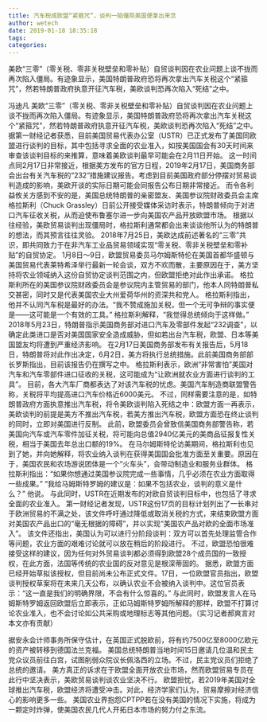 ```yaml
---
title: 汽车税成欧盟“紧箍咒”，谈判一陷僵局美国便拿出来念
author: wetech
date: 2019-01-18 18:35:18
tags: 
categories: 
---
```

美欧“三零”（零关税、零非关税壁垒和零补贴）自贸谈判因在农业问题上谈不拢而再次陷入僵局。有迹象显示，美国特朗普政府恐将再次拿出汽车关税这个“紧箍咒”，然若特朗普政府执意开征汽车税，美欧谈判恐再次陷入“死结”之中。
<!-- more -->
冯迪凡
美欧“三零”（零关税、零非关税壁垒和零补贴）自贸谈判因在农业问题上谈不拢而再次陷入僵局。有迹象显示，美国特朗普政府恐将再次拿出汽车关税这个“紧箍咒”，然若特朗普政府执意开征汽车税，美欧谈判恐再次陷入“死结”之中。
据第一财经记者获悉，目前美国贸易代表办公室（USTR）已正式发布了美国同欧盟进行谈判的目标，其中包括寻求全面的农业准入，如按美国国会有30天时间来审查该谈判目标的来推算，意味着美欧谈判最早可能会在2月11日开始。
这一时间点同2月17日非常接近，根据美方发布的官方日程，2019年2月17日，美国商务部会出台有关汽车税的“232”措施建议报告。考虑到目前美国政府部分停摆对贸易谈判造成的影响，美欧开谈的实际日期可能会同报告公布日期非常接近。
而令各利益攸关方感到不安的是，美国总统特朗普的亲密盟友、美国参议院财政委员会主席格拉斯利（Chuck Grassley）日前公开接受媒体采访时表示，特朗普倾向于对进口汽车征收关税，从而迫使布鲁塞尔进一步向美国农产品开放欧盟市场。
根据以往经验，美欧贸易谈判出现僵局时，格拉斯利通常都会出来谈谈他所认为的特朗普的想法，而其预言往往灵验。
2018年7月25日，美欧达成前述著名的“三零”共识，即共同致力于在非汽车工业品贸易领域实现“零关税、零非关税壁垒和零补贴”的自贸协定。
1月8日～9日，欧盟贸易委员马尔姆斯特伦在美国首都华盛顿与美国贸易代表莱特希泽举行最新一轮会谈，双方不欢而散，主要原因在于，美方坚持将农业领域纳入这份自贸协定谈判范围之内，但欧盟拒绝对此作出承诺。
格拉斯利所在的美国参议院财政委员会是参议院内主管贸易的部门，他本人同特朗普私交甚密，同时又是代表美国农业大州爱荷华州的资深共和党人。
格拉斯利指出，他并不认同汽车税是最好的办法。“我不赞成施加关税，但一个无可争辩的事实便是——这可能是一个有效的工具。” 格拉斯利解释，“我觉得总统倾向于这样做。”
2018年5月23日，特朗普指示美国商务部对进口汽车及零部件发起“232调查”，以确定此类进口是否对美国国家安全造成威胁，但如若出台汽车税，欧盟、日本等美国盟友均将遭到严重经济影响。
在2月17日美国商务部发布有关报告后，5月18日，特朗普将对此作出决定，6月2日，美方将执行总统措施。此前美国商务部部长罗斯指出，目前该报告仍在撰写之中。
格拉斯利表示，欧洲“非常害怕”美国对汽车和汽车零部件进口征收的关税，这可能成为“让欧洲就农业方面进行谈判的工具”。
目前，各大汽车厂商都表达了对该汽车税的忧虑。美国汽车制造商联盟警告称，关税将平均提高进口汽车价格近6000美元。
不过，同样需要注意的是，如特朗普政府方面执意推出汽车税，将令美欧谈判陷入死结之中：欧盟方面一再表示，美欧谈判的前提是美方不推出汽车税，若美方推出汽车税，欧盟方面恐在终止谈判的同时，立即对美国进行反制。
此前，欧盟委员会曾致信美国商务部警告称，若美国向汽车或汽车零件加征关税，将可能向总值2940亿美元的美商品征报复性关税，相当于美国去年总出口额的19%。
在马尔姆斯特伦访美期间，格拉斯利也见到了她，并向她解释，将农业纳入谈判在获得美国国会批准方面至关重要。原因在于，美国农民和农场游说团体是一个“火车头”，会带动制造业和服务业群体。
格拉斯利指出：“如果你想通过美国参议院完成一些事情，几乎必须在农业方面取得一些成果。”
“我给马姆斯特罗姆的建议是：如果不包括农业，谈判的意义是什么？” 他说。
与此同时，USTR在近期发布的对欧自贸谈判目标中，也包括了寻求全面的农业准入。
第一财经记者发现，USTR这份17页的目标计划列出了一长串对于欧洲贸易的不满之处，该文件呼吁通过降低或取消关税的方式，来结束欧盟方面对美国农产品出口的“毫无根据的障碍”，并以实现“美国农产品对欧的全面市场准入”。
该文件还指出，美国认为可以进行分阶段谈判：双方可以首先处理监管合作等问题，农业方面的艰难讨论就可以放在稍后的阶段进行。
不过，欧盟恐怕很难接受这样的建议，因为任何对外贸易谈判都必须得到欧盟28个成员国的一致授权，在此方面，法国等传统的农业国的反对意见是根深蒂固的。
据悉，欧盟方面已经开始草拟该授权，但目前尚未公布正式文件。17日，一位欧盟官员指出，欧盟谈判授权草案将在未来几天公布，以确认农业不会被纳入谈判中。这位官员表示：“这一直是我们的明确界限，不会有什么惊喜的。”
与此同时，欧盟发言人在马姆斯特罗姆返回欧盟后立即表示，正如马姆斯特罗姆所解释的那样，欧盟不打算讨论农业准入，也不会讨论如公共采购或地理标志等其他问题。（实习记者郝爽言对本文亦有贡献）
 
 
据安永会计师事务所保守估计，在英国正式脱欧前，将有约7500亿至8000亿欧元的资产被转移到德国法兰克福。
美国总统特朗普当地时间15日邀请几位温和民主党众议员前往白宫，试图削弱众院议长佩洛西的立场。不过，民主党议员们拒绝了总统的邀请。
美方真正的诉求在于欧盟全面开放农业市场，然而欧盟贸易专员在此行中坚决表示，美欧贸易谈判谈农业坚决不行。
欧盟担忧，若2019年美国对全球推出汽车税，欧盟经济将遭受冲击。对此，经济学家们认为，贸易摩擦对经济信心的影响更多一些。
美国农业界抱怨CPTPP若在没有美国的情况下实施，将成为一颗定时炸弹，使美国农民几代人开拓日本市场的努力付之东流。
